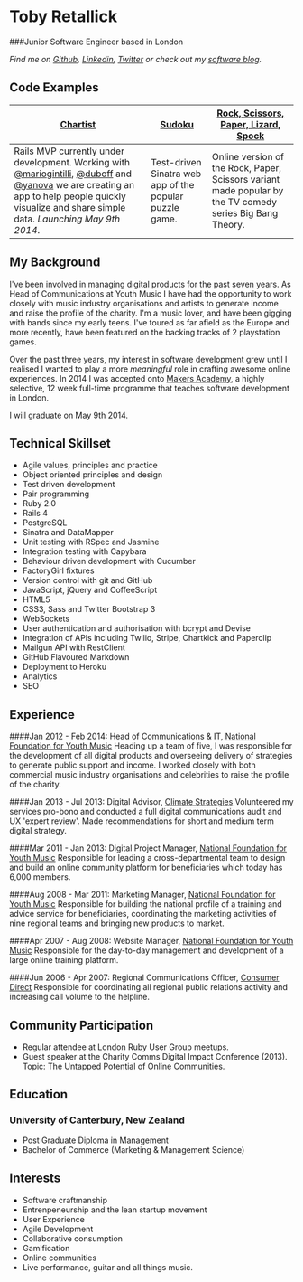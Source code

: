 Toby Retallick
==============

###Junior Software Engineer based in London

*Find me on [Github](http://www.github.com/tobyretal), [Linkedin](http://uk.linkedin.com/in/tobyret/), [Twitter](http://www.twitter.com/tobyret) or check out my [software blog](http://digitalmaker.ghost.io).*


Code Examples
-------------

| [Chartist](https://github.com/chartist/chartist)  | [Sudoku](https://github.com/TobyRet/Sudoku-Online-Version)  | [Rock, Scissors, Paper, Lizard, Spock](https://github.com/TobyRet/RockPaperScissorsLizardSpock)  |
|---|---|---|
| Rails MVP currently under development. Working with [@mariogintilli](https://github.com/mariogintili), [@duboff](https://github.com/duboff) and [@yanova](https://github.com/yan0va) we are creating an app to help people quickly visualize and share simple data. *Launching May 9th 2014*.  | Test-driven Sinatra web app of the popular puzzle game.  | Online version of the Rock, Paper, Scissors variant made popular by the TV comedy series Big Bang Theory. |


My Background
-------------

I've been involved in managing digital products for the past seven years. As Head of Communications at Youth Music I have had the opportunity to work closely with music industry organisations and artists to generate income and raise the profile of the charity. I'm a music lover, and have been gigging with bands since my early teens. I've toured as far afield as the Europe and more recently, have been featured on the backing tracks of 2 playstation games.

Over the past three years, my interest in software development grew until I realised I wanted to play a more *meaningful* role in crafting awesome online experiences. In 2014 I was accepted onto [Makers Academy](http://www.makersacademy.com), a highly selective, 12 week full-time programme that teaches software development in London. 

I will graduate on May 9th 2014. 


Technical Skillset
------------------

  - Agile values, principles and practice
  - Object­ oriented principles and design
  - Test­ driven development
  - Pair programming
  - Ruby 2.0
  - Rails 4
  - PostgreSQL
  - Sinatra and DataMapper
  - Unit testing with RSpec and Jasmine
  - Integration testing with Capybara
  - Behaviour driven development with Cucumber
  - FactoryGirl fixtures 
  - Version control with git and GitHub
  - JavaScript, jQuery and CoffeeScript
  - HTML5
  - CSS3, Sass and Twitter Bootstrap 3
  - WebSockets
  - User authentication and authorisation with bcrypt and Devise
  - Integration of APIs including Twilio, Stripe, Chartkick and Paperclip
  - Mailgun API with RestClient
  - GitHub Flavoured Markdown
  - Deployment to Heroku
  - Analytics
  - SEO


Experience
----------

####Jan 2012 - Feb 2014: Head of Communications &amp; IT, [National Foundation for Youth Music](http://www.youthmusic.org.uk)
Heading up a team of five, I was responsible for the development of all digital products and overseeing delivery of strategies to generate public support and income. I worked closely with both commercial music industry organisations and celebrities to raise the profile of the charity.

####Jan 2013 - Jul 2013: Digital Advisor, [Climate Strategies](http://www.climatestrategies.org)
Volunteered my services pro-bono and conducted a full digital communications audit and UX 'expert review'. Made recommendations for short and medium term digital strategy.
                
####Mar 2011 - Jan 2013: Digital Project Manager, [National Foundation for Youth Music](http://www.youthmusic.org.uk)
Responsible for leading a cross-departmental team to design and build an online community platform for beneficiaries which today has 6,000 members.

####Aug 2008 - Mar 2011: Marketing Manager, [National Foundation for Youth Music](http://www.youthmusic.org.uk)
Responsible for building the national profile of a training and advice service for beneficiaries, coordinating the marketing activities of nine regional teams and bringing new products to market.

####Apr 2007 - Aug 2008: Website Manager, [National Foundation for Youth Music](http://www.youthmusic.org.uk)
Responsible for the day-to-day management and development of a large online training platform.

####Jun 2006 - Apr 2007: Regional Communications Officer, [Consumer Direct](http://www.oft.gov.uk/consumer-advice)
Responsible for coordinating all regional public relations activity and increasing call volume to the helpline.

Community Participation
-----------------------

- Regular attendee at London Ruby User Group meetups.
- Guest speaker at the Charity Comms Digital Impact Conference (2013). Topic: The Untapped Potential of Online Communities.


Education
---------

### University of Canterbury, New Zealand
- Post Graduate Diploma in Management
- Bachelor of Commerce (Marketing & Management Science)


Interests
---------

- Software craftmanship
- Entrenpeneurship and the lean startup movement
- User Experience
- Agile Development
- Collaborative consumption
- Gamification
- Online communities
- Live performance, guitar and all things music.

